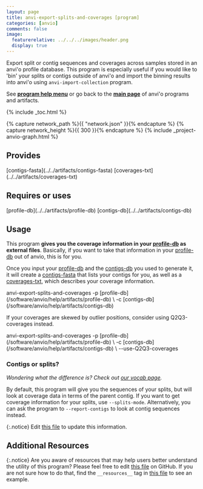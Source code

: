 ```yaml
---
layout: page
title: anvi-export-splits-and-coverages [program]
categories: [anvio]
comments: false
image:
  featurerelative: ../../../images/header.png
  display: true
---
```


Export split or contig sequences and coverages across samples stored in an anvi&#x27;o profile database. This program is especially useful if you would like to &#x27;bin&#x27; your splits or contigs outside of anvi&#x27;o and import the binning results into anvi&#x27;o using `anvi-import-collection` program.

See **[program help menu](../../../vignette#anvi-export-splits-and-coverages)** or go back to the **[main page](../../)** of anvi'o programs and artifacts.


{% include _toc.html %}
<div id="svg" class="subnetwork"></div>
{% capture network_path %}{{ "network.json" }}{% endcapture %}
{% capture network_height %}{{ 300 }}{% endcapture %}
{% include _project-anvio-graph.html %}


## Provides

<p style="text-align: left" markdown="1"><span class="artifact-p">[contigs-fasta](../../artifacts/contigs-fasta)</span> <span class="artifact-p">[coverages-txt](../../artifacts/coverages-txt)</span></p>

## Requires or uses

<p style="text-align: left" markdown="1"><span class="artifact-r">[profile-db](../../artifacts/profile-db)</span> <span class="artifact-r">[contigs-db](../../artifacts/contigs-db)</span></p>

## Usage


This program **gives you the coverage information in your <span class="artifact-n">[profile-db](/software/anvio/help/artifacts/profile-db)</span> as external files**. Basically, if you want to take that information in your <span class="artifact-n">[profile-db](/software/anvio/help/artifacts/profile-db)</span> out of anvio, this is for you. 

Once you input your <span class="artifact-n">[profile-db](/software/anvio/help/artifacts/profile-db)</span> and the <span class="artifact-n">[contigs-db](/software/anvio/help/artifacts/contigs-db)</span> you used to generate it, it will create a <span class="artifact-n">[contigs-fasta](/software/anvio/help/artifacts/contigs-fasta)</span> that lists your contigs for you, as well as a <span class="artifact-n">[coverages-txt](/software/anvio/help/artifacts/coverages-txt)</span>, which describes your coverage information. 

<div class="codeblock" markdown="1">
anvi&#45;export&#45;splits&#45;and&#45;coverages &#45;p <span class="artifact&#45;n">[profile&#45;db](/software/anvio/help/artifacts/profile&#45;db)</span> \
                                 &#45;c <span class="artifact&#45;n">[contigs&#45;db](/software/anvio/help/artifacts/contigs&#45;db)</span>
</div>

If your coverages are skewed by outlier positions, consider using Q2Q3-coverages instead.

<div class="codeblock" markdown="1">
anvi&#45;export&#45;splits&#45;and&#45;coverages &#45;p <span class="artifact&#45;n">[profile&#45;db](/software/anvio/help/artifacts/profile&#45;db)</span> \
                                 &#45;c <span class="artifact&#45;n">[contigs&#45;db](/software/anvio/help/artifacts/contigs&#45;db)</span> \
                                 &#45;&#45;use&#45;Q2Q3&#45;coverages
</div>

### Contigs or splits?

*Wondering what the difference is? Check out [our vocab page](http://merenlab.org/vocabulary/#split).*

By default, this program will give you the sequences of your splits, but will look at coverage data in terms of the parent contig. If you want to get coverage information for your splits, use `--splits-mode`. Alternatively, you can ask the program to `--report-contigs` to look at contig sequences instead. 


{:.notice}
Edit [this file](https://github.com/merenlab/anvio/tree/master/anvio/docs/programs/anvi-export-splits-and-coverages.md) to update this information.


## Additional Resources



{:.notice}
Are you aware of resources that may help users better understand the utility of this program? Please feel free to edit [this file](https://github.com/merenlab/anvio/tree/master/bin/anvi-export-splits-and-coverages) on GitHub. If you are not sure how to do that, find the `__resources__` tag in [this file](https://github.com/merenlab/anvio/blob/master/bin/anvi-interactive) to see an example.
